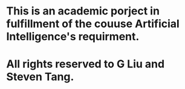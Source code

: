 # This is an academic porject in fulfillment of the couuse Artificial Intelligence's requirment.

# All rights reserved to G Liu and Steven Tang.
